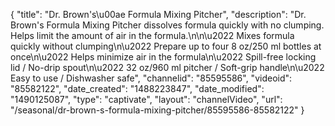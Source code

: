 {
    "title": "Dr. Brown's\u00ae Formula Mixing Pitcher",
    "description": "Dr. Brown's Formula Mixing Pitcher dissolves formula quickly with no clumping. Helps limit the amount of air in the formula.\n\n\u2022 Mixes formula quickly without clumping\n\u2022 Prepare up to four 8 oz\/250 ml bottles at once\n\u2022 Helps minimize air in the formula\n\u2022 Spill-free locking lid \/ No-drip spout\n\u2022 32 oz\/960 ml pitcher \/ Soft-grip handle\n\u2022 Easy to use \/ Dishwasher safe",
    "channelid": "85595586",
    "videoid": "85582122",
    "date_created": "1488223847",
    "date_modified": "1490125087",
    "type": "captivate",
    "layout": "channelVideo",
    "url": "\/seasonal\/dr-brown-s-formula-mixing-pitcher\/85595586-85582122"
}